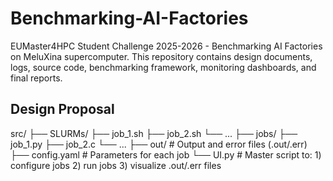 # Benchmarking-AI-Factories
EUMaster4HPC Student Challenge 2025-2026 - Benchmarking AI Factories on MeluXina supercomputer. This repository contains design documents, logs, source code, benchmarking framework, monitoring dashboards, and final reports.

## Design Proposal

src/
├── SLURMs/
    ├── job_1.sh
    ├── job_2.sh
    └── ...
├── jobs/
    ├──  job_1.py
    ├──  job_2.c
    └── ...
├──  out/              # Output and error files (.out/.err)
├──  config.yaml       # Parameters for each job
└──  UI.py             # Master script to: 1) configure jobs 2) run jobs 3) visualize .out/.err files




